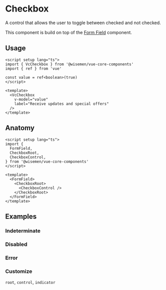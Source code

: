 # Checkbox

A control that allows the user to toggle between checked and not checked.

This component is build on top of the [Form Field](/packages/components-next/components/form-field/form-field.html) component.

<ComponentPreview name="checkbox/examples/main" />

## Usage
```vue
<script setup lang="ts">
import { VcCheckbox } from '@wisemen/vue-core-components'
import { ref } from 'vue'

const value = ref<boolean>(true)
</script>

<template>
  <VcCheckbox
    v-model="value"
    label="Receive updates and special offers"
  />
</template>
```

## Anatomy

```vue
<script setup lang="ts">
import {
  FormField,
  CheckboxRoot,
  CheckboxControl,
} from '@wisemen/vue-core-components'
</script>

<template>
  <FormField>
    <CheckboxRoot>
      <CheckboxControl />
    </CheckboxRoot>
  </FormField>
</template>
```

## Examples

### Indeterminate

<ComponentPreview name="checkbox/examples/indeterminate" />

### Disabled

<ComponentPreview name="checkbox/examples/disabled" />

### Error

<ComponentPreview name="checkbox/examples/error" />

### Customize

`root`, `control`, `indicator`

<ComponentPreview name="checkbox/examples/customize" />

<!-- @include: ./checkbox-meta.md -->